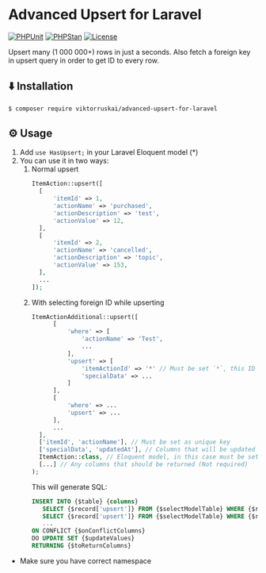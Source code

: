 # Advanced Upsert for Laravel

[![PHPUnit](https://github.com/viktorruskai/advanced-upsert-for-laravel/actions/workflows/tests.yml/badge.svg)](https://github.com/viktorruskai/advanced-upsert-for-laravel/actions/workflows/tests.yml)
[![PHPStan](https://github.com/viktorruskai/advanced-upsert-for-laravel/actions/workflows/phpstan.yml/badge.svg)](https://github.com/viktorruskai/advanced-upsert-for-laravel/actions/workflows/phpstan.yml)
[![License](https://img.shields.io/badge/License-MIT-green.svg)](https://github.com/viktorruskai/advanced-upsert-for-laravel/blob/master/LICENSE)

Upsert many (1 000 000+) rows in just a seconds. Also fetch a foreign key in upsert query in order to get ID to every
row.

## ⬇️ Installation

```bash
$ composer require viktorruskai/advanced-upsert-for-laravel
```

## ⚙️ Usage

1. Add `use HasUpsert;` in your Laravel Eloquent model (*)
2. You can use it in two ways:
    1. Normal upsert
       ```php
       ItemAction::upsert([
         [
             'itemId' => 1,
             'actionName' => 'purchased',
             'actionDescription' => 'test',
             'actionValue' => 12,
         ],
         [ 
             'itemId' => 2,
             'actionName' => 'cancelled',
             'actionDescription' => 'topic',
             'actionValue' => 153,
         ],
         ...
       ]);
       ```
    2. With selecting foreign ID while upserting
       ```php
       ItemActionAdditional::upsert([
             [
                 'where' => [
                     'actionName' => 'Test',
                     ...
                 ],
                 'upsert' => [
                     'itemActionId' => '*' // Must be set `*`, this ID will be automatically added from `$selectModelClassName` by conditions from `where` param  
                     'specialData' => ...
                 ] 
             ],
             [
                 'where' => ...
                 'upsert' => ...
             ],
             ...
         ], 
         ['itemId', 'actionName'], // Must be set as unique key 
         ['specialData', 'updatedAt'], // Columns that will be updated
         ItemAction::class, // Eloquent model, in this case must be set
         [...] // Any columns that should be returned (Not required) 
       );
       ```
       This will generate SQL:
       ```sql
       INSERT INTO {$table} {columns}
          SELECT {$record['upsert']} FROM {$selectModelTable} WHERE {$record['where']} UNION ALL
          SELECT {$record['upsert']} FROM {$selectModelTable} WHERE {$record['where']} UNION ALL
          ...
       ON CONFLICT {$onConflictColumns}
       DO UPDATE SET {$updateValues}
       RETURNING {$toReturnColumns}
       ```


* Make sure you have correct namespace
